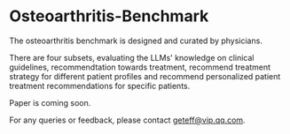 # Osteoarthritis-Benchmark

The osteoarthritis benchmark is designed and curated by physicians.

There are four subsets, evaluating the LLMs' knowledge on clinical guidelines, recommendtation towards treatment, recommend treatment strategy for different patient profiles and recommend personalized patient treatment recommendations for specific patients.

Paper is coming soon.

For any queries or feedback, please contact geteff@vip.qq.com.

